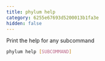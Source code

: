 ```yaml
---
title: phylum help
category: 6255e67693d5200013b1fa3e
hidden: false
---
```

Print the help for any subcommand
```sh
phylum help [SUBCOMMAND]
```

